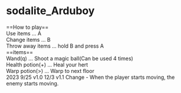 # sodalite_Arduboy

==How to play==<br>
Use items ... A<br>
Change items ... B<br>
Throw away items ... hold B and press A<br>
==items==<br>
Wand(q) ... Shoot a magic ball(Can be used 4 times)<br>
Health potion(+) ... Heal your hert<br>
Warp potion(>) ... Warp to next floor<br>
2023
9/25 v1.0
12/3 v1.1 Change - When the player starts moving, the enemy starts moving.
